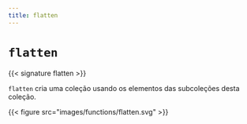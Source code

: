 ```yaml
---
title: flatten
---
```


# `flatten`

{{< signature flatten >}}

`flatten` cria uma coleção usando os elementos das subcoleções desta coleção.

{{< figure src="images/functions/flatten.svg" >}}
